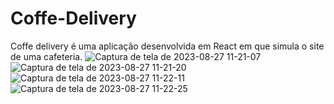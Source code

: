 # Coffe-Delivery

Coffe delivery é uma aplicação desenvolvida em React em que simula o site de uma cafeteria.
![Captura de tela de 2023-08-27 11-21-07](https://github.com/GabrielBDZZ/Coffe-Delivery/assets/122994741/e0b9d94d-71ce-41c6-8076-6632bad0db35)
![Captura de tela de 2023-08-27 11-21-20](https://github.com/GabrielBDZZ/Coffe-Delivery/assets/122994741/348254e3-62da-4923-a092-1953764f3e5a)
![Captura de tela de 2023-08-27 11-22-11](https://github.com/GabrielBDZZ/Coffe-Delivery/assets/122994741/e0dfe54e-5795-4528-be18-4bca3b9349ba)
![Captura de tela de 2023-08-27 11-22-25](https://github.com/GabrielBDZZ/Coffe-Delivery/assets/122994741/298e68b4-420c-4dc1-b905-581c38f637f6)
